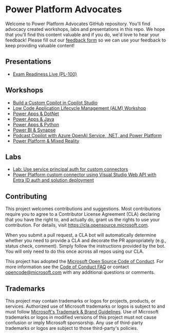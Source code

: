 # Power Platform Advocates

Welcome to Power Platform Advocates GitHub repository. You'll find advocacy created workshops, labs and presentations in this repo. We hope that you'll find this content valuable and if you do, we'd love to hear your feedback!  Please fill out our [feedback form](https://aka.ms/pp/advocates/feedback) so we can use your feedback to keep providing valuable content!

## Presentations

- [Exam Readiness Live (PL-100)](/Presentations/ExamReadinessLivePL100.pdf)

## Workshops

- [Build a Custom Copilot in Copilot Studio](/Workshops/BuildCustomCopilotInCopilotStudio/README.md)
- [Low Code Application Lifecycle Management (ALM) Workshop](/Workshops/LowCodeALM/README.md)
- [Power Apps & DotNet](/Workshops/DotNetAndPowerApps/README.md)
- [Power Apps & Java](/Workshops/JavaAndPowerApps/README.md)
- [Power Apps & Python](/Workshops/PythonAndPowerApps/README.md)
- [Power BI & Synapse](/Workshops/SynapsePowerBI/README.md)
- [Podcast Copilot with Azure OpenAI Service, .NET, and Power Platform](/Workshops/PodcastCopilotPowerApp/README.md)
- [Power Platform & Mixed Reality](/Workshops/MR/README.md)

## Labs

- [Lab: Use service principal auth for custom connectors](/Workshops/CustomConnectorSPN/README.md)
- [Power Platform custom connector using Visual Studio Web API with Entra ID auth and solution deployment](/Workshops/CustomConnectorInVisualStudio/README.md)

## Contributing

This project welcomes contributions and suggestions.  Most contributions require you to agree to a
Contributor License Agreement (CLA) declaring that you have the right to, and actually do, grant us
the rights to use your contribution. For details, visit https://cla.opensource.microsoft.com.

When you submit a pull request, a CLA bot will automatically determine whether you need to provide
a CLA and decorate the PR appropriately (e.g., status check, comment). Simply follow the instructions
provided by the bot. You will only need to do this once across all repos using our CLA.

This project has adopted the [Microsoft Open Source Code of Conduct](https://opensource.microsoft.com/codeofconduct/).
For more information see the [Code of Conduct FAQ](https://opensource.microsoft.com/codeofconduct/faq/) or
contact [opencode@microsoft.com](mailto:opencode@microsoft.com) with any additional questions or comments.

## Trademarks

This project may contain trademarks or logos for projects, products, or services. Authorized use of Microsoft 
trademarks or logos is subject to and must follow 
[Microsoft's Trademark & Brand Guidelines](https://www.microsoft.com/en-us/legal/intellectualproperty/trademarks/usage/general).
Use of Microsoft trademarks or logos in modified versions of this project must not cause confusion or imply Microsoft sponsorship.
Any use of third-party trademarks or logos are subject to those third-party's policies.
